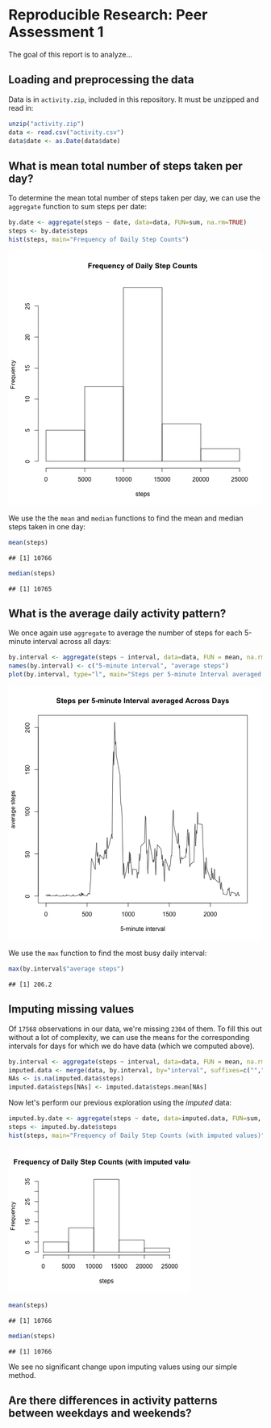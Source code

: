 # Reproducible Research: Peer Assessment 1
The goal of this report is to analyze...

## Loading and preprocessing the data
Data is in ```activity.zip```, included in this repository. It must be unzipped and read in:


```r
unzip("activity.zip")
data <- read.csv("activity.csv")
data$date <- as.Date(data$date)
```

## What is mean total number of steps taken per day?
To determine the mean total number of steps taken per day, we can use the ```aggregate``` function to sum steps per date:

```r
by.date <- aggregate(steps ~ date, data=data, FUN=sum, na.rm=TRUE)
steps <- by.date$steps
hist(steps, main="Frequency of Daily Step Counts")
```

![plot of chunk unnamed-chunk-2](figure/unnamed-chunk-2.png) 

We use the the ```mean``` and ```median``` functions to find the mean and median steps taken in one day:

```r
mean(steps)
```

```
## [1] 10766
```

```r
median(steps)
```

```
## [1] 10765
```

## What is the average daily activity pattern?

We once again use ```aggregate``` to average the number of steps for each 5-minute interval across all days:

```r
by.interval <- aggregate(steps ~ interval, data=data, FUN = mean, na.rm=TRUE)
names(by.interval) <- c("5-minute interval", "average steps")
plot(by.interval, type="l", main="Steps per 5-minute Interval averaged Across Days")
```

![plot of chunk unnamed-chunk-4](figure/unnamed-chunk-4.png) 

We use the ```max``` function to find the most busy daily interval:

```r
max(by.interval$"average steps")
```

```
## [1] 206.2
```

## Imputing missing values

Of ``17568`` observations in our data, we're missing ``2304`` of them. To fill this out without a lot of complexity, we can use the means for the corresponding intervals for days for which we do have data (which we computed above).


```r
by.interval <- aggregate(steps ~ interval, data=data, FUN = mean, na.rm=TRUE)
imputed.data <- merge(data, by.interval, by="interval", suffixes=c("",".mean"), all = TRUE)
NAs <- is.na(imputed.data$steps)
imputed.data$steps[NAs] <- imputed.data$steps.mean[NAs]
```

Now let's perform our previous exploration using the _imputed_ data:

```r
imputed.by.date <- aggregate(steps ~ date, data=imputed.data, FUN=sum, na.rm=TRUE)
steps <- imputed.by.date$steps
hist(steps, main="Frequency of Daily Step Counts (with imputed values)")
```

![plot of chunk unnamed-chunk-7](figure/unnamed-chunk-7.png) 

```r
mean(steps)
```

```
## [1] 10766
```

```r
median(steps)
```

```
## [1] 10766
```
We see no significant change upon imputing values using our simple method.

## Are there differences in activity patterns between weekdays and weekends?

